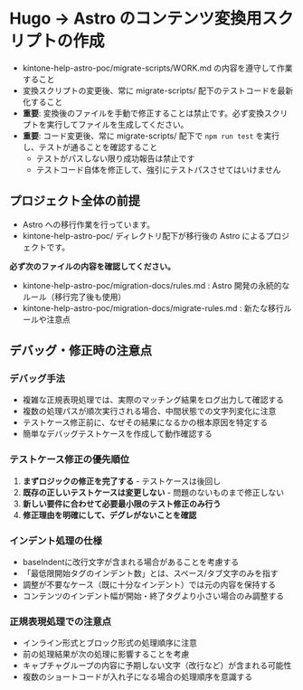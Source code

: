 # Hugo → Astro のコンテンツ変換用スクリプトの作成

- kintone-help-astro-poc/migrate-scripts/WORK.md の内容を遵守して作業すること
- 変換スクリプトの変更後、常に migrate-scripts/ 配下のテストコードを最新化すること
- **重要**: 変換後のファイルを手動で修正することは禁止です。必ず変換スクリプトを実行してファイルを生成してください。
- **重要**: コード変更後、常に migrate-scripts/ 配下で `npm run test` を実行し、テストが通ることを確認すること
  - テストがパスしない限り成功報告は禁止です
  - テストコード自体を修正して、強引にテストパスさせてはいけません

## プロジェクト全体の前提

- Astro への移行作業を行っています。
- kintone-help-astro-poc/ ディレクトリ配下が移行後の Astro によるプロジェクトです。

**必ず次のファイルの内容を確認してください。**

- kintone-help-astro-poc/migration-docs/rules.md : Astro 開発の永続的なルール（移行完了後も使用）
- kintone-help-astro-poc/migration-docs/migrate-rules.md : 新たな移行ルールや注意点

## デバッグ・修正時の注意点

### デバッグ手法
- 複雑な正規表現処理では、実際のマッチング結果をログ出力して確認する
- 複数の処理パスが順次実行される場合、中間状態での文字列変化に注意
- テストケース修正前に、なぜその結果になるかの根本原因を特定する
- 簡単なデバッグテストケースを作成して動作確認する

### テストケース修正の優先順位
1. **まずロジックの修正を完了する** - テストケースは後回し
2. **既存の正しいテストケースは変更しない** - 問題のないものまで修正しない
3. **新しい要件に合わせて必要最小限のテスト修正のみ行う**
4. **修正理由を明確にして、デグレがないことを確認**

### インデント処理の仕様
- baseIndentに改行文字が含まれる場合があることを考慮する
- 「最低限開始タグのインデント数」とは、スペース/タブ文字のみを指す
- 調整が不要なケース（既に十分なインデント）では元の内容を保持する
- コンテンツのインデント幅が開始・終了タグより小さい場合のみ調整する

### 正規表現処理での注意点
- インライン形式とブロック形式の処理順序に注意
- 前の処理結果が次の処理に影響することを考慮
- キャプチャグループの内容に予期しない文字（改行など）が含まれる可能性
- 複数のショートコードが入れ子になる場合の処理順序を意識する

